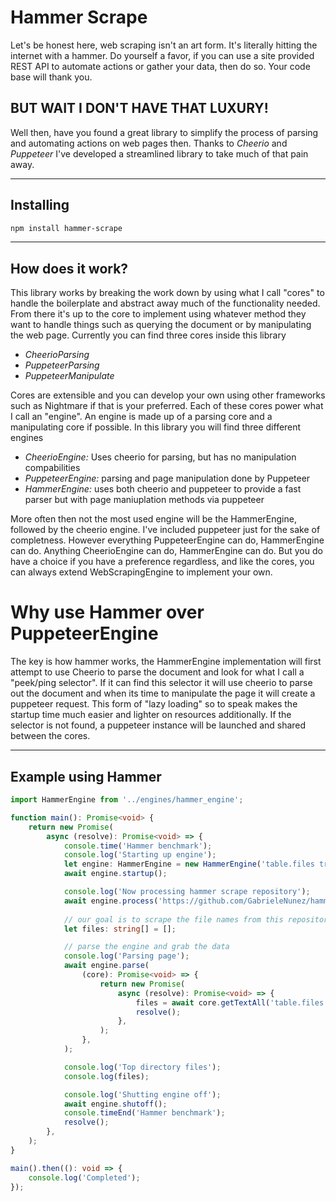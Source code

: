 # Hammer Scrape

Let's be honest here, web scraping isn't an art form. It's literally hitting the internet with a hammer. Do yourself a favor, if you can use a site provided REST API to automate actions or gather your data, then do so. Your code base will thank you. 

## BUT WAIT I DON'T HAVE THAT LUXURY!

Well then, have you found a great library to simplify the process of parsing and automating actions on web pages then. Thanks to *Cheerio* and *Puppeteer* I've developed a streamlined library to take much of that pain away. 

- - - -

## Installing
```bash
npm install hammer-scrape
```

- - - -

## How does it work?

This library works by breaking the work down by using what I call "cores" to handle the boilerplate and abstract away much of the functionality needed. From there it's up to the core to implement using whatever method they want to handle things such as querying the document or by manipulating the web page. Currently you can find three cores inside this library

* *CheerioParsing*
* *PuppeteerParsing*
* *PuppeteerManipulate*

Cores are extensible and you can develop your own using other frameworks such as Nightmare if that is your preferred. Each of these cores power what I call an "engine". An engine is made up of a parsing core and a manipulating core if possible. In this library you will find three different engines

* *CheerioEngine:* Uses cheerio for parsing, but has no manipulation compabilities
* *PuppeteerEngine:* parsing and page manipulation done by Puppeteer
* *HammerEngine:* uses both cheerio and puppeteer to provide a fast parser but with page maniuplation methods via puppeteer

More often then not the most used engine will be the HammerEngine, followed by the cheerio engine. I've included puppeteer just for the sake of completness. However everything PuppeteerEngine can do, HammerEngine can do. Anything CheerioEngine can do, HammerEngine can do. But you do have a choice if you have a preference regardless, and like the cores, you can always extend WebScrapingEngine to implement your own. 

# Why use Hammer over PuppeteerEngine

The key is how hammer works, the HammerEngine implementation will first attempt to use Cheerio to parse the document and look for what I call a "peek/ping selector". If it can find this selector it will use cheerio to parse out the document and when its time to manipulate the page it will create a puppeteer request. This form of "lazy loading" so to speak makes the startup time much easier and lighter on resources additionally.  If the selector is not found, a puppeteer instance will be launched and shared between the cores. 

- - - -

## Example using Hammer

```typescript
import HammerEngine from '../engines/hammer_engine';

function main(): Promise<void> {
    return new Promise(
        async (resolve): Promise<void> => {
            console.time('Hammer benchmark');
            console.log('Starting up engine');
            let engine: HammerEngine = new HammerEngine('table.files tr.js-navigation-item td.content span a');
            await engine.startup();

            console.log('Now processing hammer scrape repository');
            await engine.process('https://github.com/GabrieleNunez/hammer-scrape');
            
            // our goal is to scrape the file names from this repository
            let files: string[] = [];

            // parse the engine and grab the data
            console.log('Parsing page');
            await engine.parse(
                (core): Promise<void> => {
                    return new Promise(
                        async (resolve): Promise<void> => {
                            files = await core.getTextAll('table.files tr.js-navigation-item td.content span a');
                            resolve();
                        },
                    );
                },
            );

            console.log('Top directory files');
            console.log(files);

            console.log('Shutting engine off');
            await engine.shutoff();
            console.timeEnd('Hammer benchmark');
            resolve();
        },
    );
}

main().then((): void => {
    console.log('Completed');
});

```
